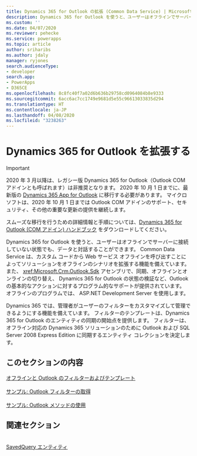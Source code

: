 ```yaml
---
title: Dynamics 365 for Outlook の拡張 (Common Data Service) | Microsoft Docs
description: Dynamics 365 for Outlook を使うと、ユーザーはオフラインでサーバーに接続していない状態でも、データと対話することができます。 Common Data Service は、カスタム コードから Web サービス オフラインを呼び出すことによってソリューションをオフラインのシナリオを拡張する機能を備えています。 また、SDK アセンブリで、同期、オフラインとオンラインの切り替え、 Dynamics 365 for Outlook クライアントの状態の検証など、Outlookの基本的なアクションに対するプログラム的なサポートが提供されています。 オフラインのプログラムでは、 ASP.NET Development Server を使用します。
ms.custom: ''
ms.date: 04/07/2020
ms.reviewer: pehecke
ms.service: powerapps
ms.topic: article
author: sriharibs
ms.author: jdaly
manager: ryjones
search.audienceType:
- developer
search.app:
- PowerApps
- D365CE
ms.openlocfilehash: 8c8fc40f7a02d6b636b29758cd0964084b8e9333
ms.sourcegitcommit: 6acc6ac7cc1749e9681d5e55c96613033835d294
ms.translationtype: HT
ms.contentlocale: ja-JP
ms.lasthandoff: 04/08/2020
ms.locfileid: "3238263"
---
```

# <a name="extend-dynamics-365-for-outlook"></a>Dynamics 365 for Outlook を拡張する

> [!IMPORTANT]
> 2020 年 3 月以降は、レガシー版 Dynamics 365 for Outlook（Outlook COM アドインとも呼ばれます）は非推奨となります。 2020 年 10 月 1 日までに、最新版の [Dynamics 365 App for Outlook](https://docs.microsoft.com/dynamics365/outlook-app/overview) に移行する必要があります。 マイクロソフトは、2020 年 10 月 1 日までは Outlook COM アドインのサポート、セキュリティ、その他の重要な更新の提供を継続します。
> 
> スムーズな移行を行うための詳細情報と手順については、[Dynamics 365 for Outlook (COM アドイン) ハンドブック](https://aka.ms/OutlookCOMPlaybook) をダウンロードしてください。

Dynamics 365 for Outlook を使うと、ユーザーはオフラインでサーバーに接続していない状態でも、データと対話することができます。 Common Data Service は、カスタム コードから Web サービス オフラインを呼び出すことによってソリューションをオフラインのシナリオを拡張する機能を備えています。 また、 <xref:Microsoft.Crm.Outlook.Sdk> アセンブリで、同期、オフラインとオンラインの切り替え、 Dynamics 365 for Outlook の状態の検証など、Outlookの基本的なアクションに対するプログラム的なサポートが提供されています。 オフラインのプログラムでは、 ASP.NET Development Server を使用します。  
  
 Dynamics 365 では、管理者がユーザーのフィルターをカスタマイズして管理できるようにする機能を備えています。 フィルターのテンプレートは、Dynamics 365 for Outlook のエンティティの同期の開始点を提供します。 フィルターは、オフライン対応の Dynamics 365 ソリューションのために Outlook および SQL Server 2008 Express Edition に同期するエンティティ コレクションを決定します。  
  
## <a name="in-this-section"></a>このセクションの内容

[オフラインと Outlook のフィルターおよびテンプレート](offline-outlook-filters-templates.md)<br />  
[サンプル: Outlook フィルターの取得](sample-create-retrieve-outlook-filters.md)<br />  
[サンプル: Outlook メソッドの使用](sample-outlook-methods.md)<br />
  
## <a name="related-sections"></a>関連セクション

<!-- TODO:
[Extend Dynamics 365](extend-dynamics-365-server.md)<br />
[Supported Extensions for Dynamics 365](supported-extensions.md)<br />
[The Metadata and Data Models in Dynamics 365](metadata-data-models.md)<br />
[Extend Dynamics 365 on the server](extend-dynamics-365-server.md)<br />
[Extend Dynamics 365 on the client](extend-client.md)<br />
[Customize Dynamics 365 applications](customize-dev/customize-applications.md)<br />
[Package and distribute extensions using solutions](package-distribute-extensions-use-solutions.md)<br />
[Integrate Dynamics 365 with SharePoint](integration-dev/integrate-sharepoint.md)<br />
 -->
<xref href="Microsoft.Dynamics.CRM.savedquery?text=savedquery EntityType" /><br />
[SavedQuery エンティティ](../reference/entities/savedquery.md)<br />
  


